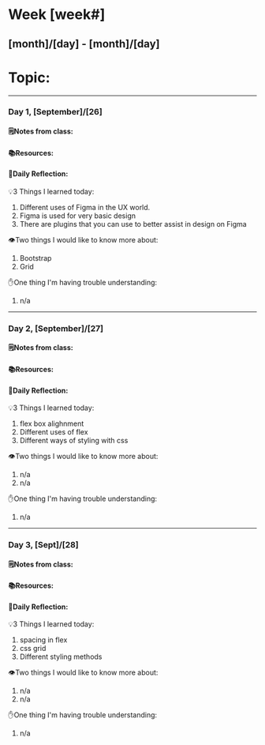 # Week [week#]
## [month]/[day] - [month]/[day]

# Topic:

___

### Day 1, [September]/[26]

#### 🗒️Notes from class:

#### 📚Resources:


#### 💭Daily Reflection:

💡3 Things I learned today:
1. Different uses of Figma in the UX world.
2. Figma is used for very basic design
3. There are plugins that you can use to better assist in design on Figma

👁️Two things I would like to know more about:
1.  Bootstrap
2.  Grid

✋One thing I'm having trouble understanding:
1. n/a


___

### Day 2, [September]/[27] 

#### 🗒️Notes from class:

#### 📚Resources:


#### 💭Daily Reflection:

💡3 Things I learned today:
1.  flex box alighnment
2.  Different uses of flex
3.  Different ways of styling with css

👁️Two things I would like to know more about:
1. n/a
2. n/a 

✋One thing I'm having trouble understanding:
1. n/a

___

### Day 3, [Sept]/[28]
#### 🗒️Notes from class:

#### 📚Resources:


#### 💭Daily Reflection:

💡3 Things I learned today:
1. spacing in flex
2. css grid 
3. Different styling methods

👁️Two things I would like to know more about:
1. n/a
2. n/a

✋One thing I'm having trouble understanding:
1. n/a
 

